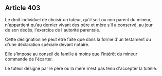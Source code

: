 Article 403
----
Le droit individuel de choisir un tuteur, qu'il soit ou non parent du mineur,
n'appartient qu'au dernier vivant des père et mère s'il a conservé, au jour de
son décès, l'exercice de l'autorité parentale.

Cette désignation ne peut être faite que dans la forme d'un testament ou d'une
déclaration spéciale devant notaire.

Elle s'impose au conseil de famille à moins que l'intérêt du mineur commande de
l'écarter.

Le tuteur désigné par le père ou la mère n'est pas tenu d'accepter la tutelle.
